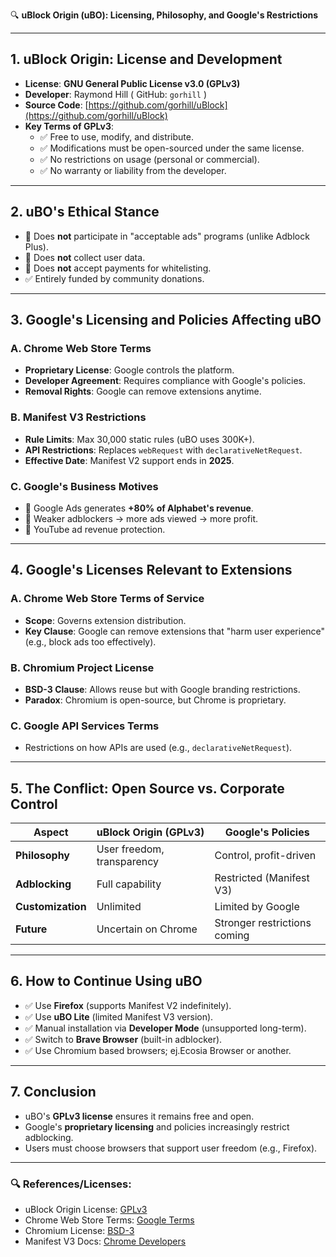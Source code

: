 🔍 **uBlock Origin (uBO): Licensing, Philosophy, and Google's Restrictions**

---

## **1. uBlock Origin: License and Development**
- **License**: **GNU General Public License v3.0 (GPLv3)**
- **Developer**: Raymond Hill ( GitHub: `gorhill` )
- **Source Code**: [https://github.com/gorhill/uBlock](https://github.com/gorhill/uBlock)
- **Key Terms of GPLv3**:
  - ✅ Free to use, modify, and distribute.
  - ✅ Modifications must be open-sourced under the same license.
  - ✅ No restrictions on usage (personal or commercial).
  - ✅ No warranty or liability from the developer.

---

## **2. uBO's Ethical Stance**
- 🚫 Does **not** participate in "acceptable ads" programs (unlike Adblock Plus).
- 🚫 Does **not** collect user data.
- 🚫 Does **not** accept payments for whitelisting.
- ✅ Entirely funded by community donations.

---

## **3. Google's Licensing and Policies Affecting uBO**
### **A. Chrome Web Store Terms**
- **Proprietary License**: Google controls the platform.
- **Developer Agreement**: Requires compliance with Google's policies.
- **Removal Rights**: Google can remove extensions anytime.

### **B. Manifest V3 Restrictions**
- **Rule Limits**: Max 30,000 static rules (uBO uses 300K+).
- **API Restrictions**: Replaces `webRequest` with `declarativeNetRequest`.
- **Effective Date**: Manifest V2 support ends in **2025**.

### **C. Google's Business Motives**
- 🎯 Google Ads generates **+80% of Alphabet's revenue**.
- 🎯 Weaker adblockers → more ads viewed → more profit.
- 🎯 YouTube ad revenue protection.

---

## **4. Google's Licenses Relevant to Extensions**
### **A. Chrome Web Store Terms of Service**
- **Scope**: Governs extension distribution.
- **Key Clause**: Google can remove extensions that "harm user experience" (e.g., block ads too effectively).

### **B. Chromium Project License**
- **BSD-3 Clause**: Allows reuse but with Google branding restrictions.
- **Paradox**: Chromium is open-source, but Chrome is proprietary.

### **C. Google API Services Terms**
- Restrictions on how APIs are used (e.g., `declarativeNetRequest`).

---

## **5. The Conflict: Open Source vs. Corporate Control**
| **Aspect**               | **uBlock Origin (GPLv3)**       | **Google's Policies**               |
|--------------------------|----------------------------------|-------------------------------------|
| **Philosophy**           | User freedom, transparency       | Control, profit-driven              |
| **Adblocking**           | Full capability                  | Restricted (Manifest V3)            |
| **Customization**        | Unlimited                       | Limited by Google                   |
| **Future**               | Uncertain on Chrome              | Stronger restrictions coming        |

---

## **6. How to Continue Using uBO**
- ✅ Use **Firefox** (supports Manifest V2 indefinitely).
- ✅ Use **uBO Lite** (limited Manifest V3 version).
- ✅ Manual installation via **Developer Mode** (unsupported long-term).
- ✅ Switch to **Brave Browser** (built-in adblocker).
- ✅ Use Chromium based browsers; ej.Ecosia Browser or another.

---

## **7. Conclusion**
- uBO's **GPLv3 license** ensures it remains free and open.
- Google's **proprietary licensing** and policies increasingly restrict adblocking.
- Users must choose browsers that support user freedom (e.g., Firefox).

---

### 🔍 **References/Licenses:**
- uBlock Origin License: [GPLv3](https://www.gnu.org/licenses/gpl-3.0.en.html)
- Chrome Web Store Terms: [Google Terms](https://developers.google.com/terms)
- Chromium License: [BSD-3](https://chromium.googlesource.com/chromium/src/+/refs/heads/main/LICENSE)
- Manifest V3 Docs: [Chrome Developers](https://developer.chrome.com/docs/extensions/mv3/)
